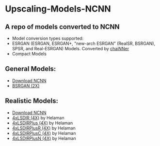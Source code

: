 # Upscaling-Models-NCNN
## A repo of models converted to NCNN
 - Model conversion types supported:
 - ESRGAN (ESRGAN, ESRGAN+, "new-arch ESRGAN" (RealSR, BSRGAN), SPSR, and Real-ESRGAN) Models. Converted by <a href="https://github.com/chaiNNer-org/chaiNNer">chaiNNer</a>
 - Compact Models
## General Models:
 - <a href="https://github.com/TNTwise/Upscaling-Models-NCNN/releases/tag/General">Download NCNN</a>
 - <a href="https://github.com/cszn/KAIR/releases/tag/v1.0">BSRGAN (2X)</a>
## Realistic Models:  
 - <a href="https://github.com/TNTwise/Upscaling-Models-NCNN/releases/tag/Realistic">Download NCNN</a>
 - <a href="https://openmodeldb.info/models/4x-LSDIR">4xLSDIR (4X)</a> by Helaman
 - <a href="https://openmodeldb.info/models/4x-LSDIRPlus">4xLSDIRPlus (4X)</a> by Helaman
 - <a href="https://openmodeldb.info/models/4x-LSDIRPlusR">4xLSDIRPlusR (4X)</a> by Helaman
 - <a href="https://openmodeldb.info/models/4x-LSDIRPlusC">4xLSDIRPlusC (4X)</a> by Helaman
 - <a href="https://openmodeldb.info/models/4x-LSDIRPlusN">4xLSDIRPlusN (4X)</a> by Helaman
